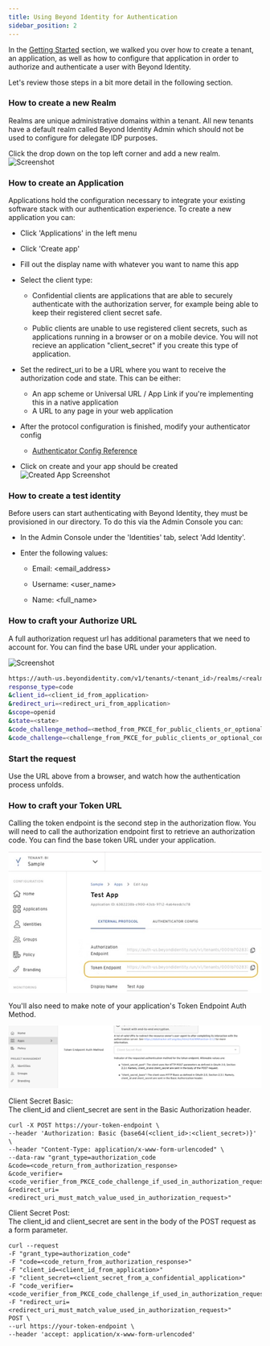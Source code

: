 ```yaml
---
title: Using Beyond Identity for Authentication
sidebar_position: 2
---
```


In the [Getting Started](/docs/v1/getting-started) section, we walked you over how to create a tenant, an application, as well as how to configure that application in order to authorize and authenticate a user with Beyond Identity. 

Let's review those steps in a bit more detail in the following section. 

### How to create a new Realm

Realms are unique administrative domains within a tenant. All new tenants have a default realm called Beyond Identity Admin which should not be used to configure for delegate IDP purposes.

Click the drop down on the top left corner and add a new realm. 
![Screenshot](./screenshots/NewRealm.jpg)

### How to create an Application

Applications hold the configuration necessary to integrate your existing software stack with our authentication experience. 
To create a new application you can:

- Click 'Applications' in the left menu
- Click 'Create app'
- Fill out the display name with whatever you want to name this app
- Select the client type:
  - Confidential clients are applications that are able to securely authenticate with the authorization server, for example being able to keep their registered client secret safe.

  - Public clients are unable to use registered client secrets, such as applications running in a browser or on a mobile device. You will not recieve an application "client_secret" if you create this type of application. 

- Set the redirect_uri to be a URL where you want to receive the authorization code and state. This can be either:
  - An app scheme or Universal URL / App Link if you're implementing this in a native application
  - A URL to any page in your web application

- After the protocol configuration is finished, modify your authenticator config
  - [Authenticator Config Reference](/docs/v1/platform-overview/authenticator-config)

- Click on create and your app should be created
  ![Created App Screenshot](./screenshots/AppCreated.jpg)

### How to create a test identity

Before users can start authenticating with Beyond Identity, they must be provisioned in our directory.
To do this via the Admin Console you can: 

- In the Admin Console under the 'Identities' tab, select 'Add Identity'.

- Enter the following values:

   - Email: <email_address>

   - Username: <user_name>

   - Name: <full_name>

### How to craft your Authorize URL

A full authorization request url has additional parameters that we need to account for. You can find the base URL under your application.
 
![Screenshot](./screenshots/AuthUrl.jpg)

```bash
https://auth-us.beyondidentity.com/v1/tenants/<tenant_id>/realms/<realm_id>/applications/<application_id>/authorize?
response_type=code
&client_id=<client_id_from_application>
&redirect_uri=<redirect_uri_from_application>
&scope=openid
&state=<state>
&code_challenge_method=<method_from_PKCE_for_public_clients_or_optional_confidential_clients>
&code_challenge=<challenge_from_PKCE_for_public_clients_or_optional_confidential_clients>
```

### Start the request

Use the URL above from a browser, and watch how the authentication process unfolds.

### How to craft your Token URL

Calling the token endpoint is the second step in the authorization flow. You will need to call the authorization endpoint first to retrieve an authorization code. You can find the base token URL under your application. 

![Screenshot](./screenshots/TokenUrl.jpg)

You'll also need to make note of your application's Token Endpoint Auth Method.

![Screenshot](./screenshots/TokenAuthMethod.png)

Client Secret Basic:  
The client_id and client_secret are sent in the Basic Authorization header.

```
curl -X POST https://your-token-endpoint \
--header 'Authorization: Basic {base64(<client_id>:<client_secret>)}' \
--header "Content-Type: application/x-www-form-urlencoded" \
--data-raw "grant_type=authorization_code
&code=<code_return_from_authorization_response>
&code_verifier=<code_verifier_from_PKCE_code_challenge_if_used_in_authorization_request>
&redirect_uri=<redirect_uri_must_match_value_used_in_authorization_request>"
```

Client Secret Post:  
The client_id and client_secret are sent in the body of the POST request as a form parameter.

```
curl --request
-F "grant_type=authorization_code"
-F "code=<code_return_from_authorization_response>"
-F "client_id=<client_id_from_application>"
-F "client_secret=<client_secret_from_a_confidential_application>"
-F "code_verifier=<code_verifier_from_PKCE_code_challenge_if_used_in_authorization_request>"
-F "redirect_uri=<redirect_uri_must_match_value_used_in_authorization_request>"
POST \
--url https://your-token-endpoint \
--header 'accept: application/x-www-form-urlencoded'
```
